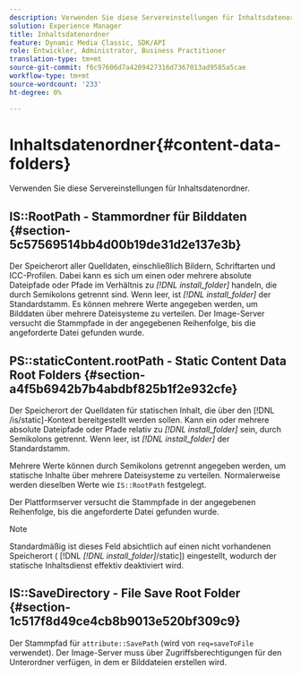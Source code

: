 ```yaml
---
description: Verwenden Sie diese Servereinstellungen für Inhaltsdatenordner.
solution: Experience Manager
title: Inhaltsdatenordner
feature: Dynamic Media Classic, SDK/API
role: Entwickler, Administrator, Business Practitioner
translation-type: tm+mt
source-git-commit: f6c97606d7a4209427316d7367013ad9585a5cae
workflow-type: tm+mt
source-wordcount: '233'
ht-degree: 0%

---
```



# Inhaltsdatenordner{#content-data-folders}

Verwenden Sie diese Servereinstellungen für Inhaltsdatenordner.

## IS::RootPath - Stammordner für Bilddaten {#section-5c57569514bb4d00b19de31d2e137e3b}

Der Speicherort aller Quelldaten, einschließlich Bildern, Schriftarten und ICC-Profilen. Dabei kann es sich um einen oder mehrere absolute Dateipfade oder Pfade im Verhältnis zu *[!DNL install_folder]* handeln, die durch Semikolons getrennt sind. Wenn leer, ist *[!DNL install_folder]* der Standardstamm. Es können mehrere Werte angegeben werden, um Bilddaten über mehrere Dateisysteme zu verteilen. Der Image-Server versucht die Stammpfade in der angegebenen Reihenfolge, bis die angeforderte Datei gefunden wurde.

## PS::staticContent.rootPath - Static Content Data Root Folders {#section-a4f5b6942b7b4abdbf825b1f2e932cfe}

Der Speicherort der Quelldaten für statischen Inhalt, die über den [!DNL /is/static]-Kontext bereitgestellt werden sollen. Kann ein oder mehrere absolute Dateipfade oder Pfade relativ zu *[!DNL install_folder]* sein, durch Semikolons getrennt. Wenn leer, ist *[!DNL install_folder]* der Standardstamm.

Mehrere Werte können durch Semikolons getrennt angegeben werden, um statische Inhalte über mehrere Dateisysteme zu verteilen. Normalerweise werden dieselben Werte wie `IS::RootPath` festgelegt.

Der Plattformserver versucht die Stammpfade in der angegebenen Reihenfolge, bis die angeforderte Datei gefunden wurde.

>[!NOTE]
>
>Standardmäßig ist dieses Feld absichtlich auf einen nicht vorhandenen Speicherort ( [!DNL *[!DNL install_folder]*/static]) eingestellt, wodurch der statische Inhaltsdienst effektiv deaktiviert wird.

## IS::SaveDirectory - File Save Root Folder {#section-1c517f8d49ce4cb8b9013e520bf309c9}

Der Stammpfad für `attribute::SavePath` (wird von `req=saveToFile` verwendet). Der Image-Server muss über Zugriffsberechtigungen für den Unterordner verfügen, in dem er Bilddateien erstellen wird.
